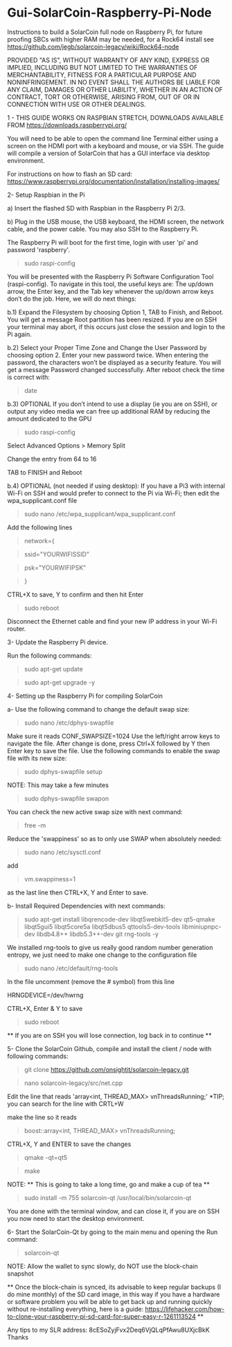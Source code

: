 # Gui-SolarCoin-Raspberry-Pi-Node
Instructions to build a SolarCoin full node on Raspberry Pi, for future proofing SBCs with higher RAM may be needed, for a Rock64 install see https://github.com/jegb/solarcoin-legacy/wiki/Rock64-node

PROVIDED "AS IS", WITHOUT WARRANTY OF ANY KIND,
EXPRESS OR IMPLIED, INCLUDING BUT NOT LIMITED TO THE WARRANTIES OF
MERCHANTABILITY, FITNESS FOR A PARTICULAR PURPOSE AND NONINFRINGEMENT.
IN NO EVENT SHALL THE AUTHORS BE LIABLE FOR ANY CLAIM, DAMAGES OR
OTHER LIABILITY, WHETHER IN AN ACTION OF CONTRACT, TORT OR OTHERWISE,
ARISING FROM, OUT OF OR IN CONNECTION WITH USE OR OTHER DEALINGS.

1 - THIS GUIDE WORKS ON RASPBIAN STRETCH, DOWNLOADS AVAILABLE FROM https://downloads.raspberrypi.org/

You will need to be able to open the command line Terminal either using a screen on the HDMI port with a keyboard and mouse, or via SSH.  The guide will compile a version of SolarCoin that has a GUI interface via desktop environment.

For instructions on how to flash an SD card: https://www.raspberrypi.org/documentation/installation/installing-images/

2- Setup Raspbian in the Pi

  a) Insert the flashed SD with Raspbian in the Raspberry Pi 2/3.

  b) Plug in the USB mouse, the USB keyboard, the HDMI screen, the network cable, and the power cable.  You may also SSH to the Raspberry Pi.

The Raspberry Pi will boot for the first time, login with user 'pi' and password 'raspberry'.

> sudo raspi-config

You will be presented with the Raspberry Pi Software Configuration Tool (raspi-config). To navigate in this tool, the useful keys are: The up/down arrow, the Enter key, and the Tab key whenever the up/down arrow keys don’t do the job. Here, we will do next things:

  b.1) Expand the Filesystem by choosing Option 1, TAB to Finish, and Reboot. You will get a message Root partition has been resized.  If you are on SSH your terminal may abort, if this occurs just close the session and login to the Pi again.

  b.2) Select your Proper Time Zone and Change the User Password by choosing option 2. Enter your new password twice. When entering the password, the characters won’t be displayed as a security feature. You will get a message Password changed successfully.
After reboot check the time is correct with:

> date

  b.3) OPTIONAL If you don’t intend to use a display (ie you are on SSH), or output any video media we can free up additional RAM by reducing the amount dedicated to the GPU
  
> sudo raspi-config

Select Advanced Options > Memory Split

Change the entry from 64 to 16

TAB to FINISH and Reboot

b.4) OPTIONAL (not needed if using desktop): If you have a Pi3 with internal Wi-Fi on SSH and would prefer to connect to the Pi via Wi-Fi; then edit the wpa_supplicant.conf file

> sudo nano /etc/wpa_supplicant/wpa_supplicant.conf

Add the following lines

> network={

> ssid="YOURWIFISSID"

> psk="YOURWIFIPSK"

> }

CTRL+X to save, Y to confirm and then hit Enter

> sudo reboot

Disconnect the Ethernet cable and find your new IP address in your Wi-Fi router.

3- Update the Raspberry Pi device.

Run the following commands:

> sudo apt-get update

> sudo apt-get upgrade -y

4- Setting up the Raspberry Pi for compiling SolarCoin

a- Use the following command to change the default swap size:

> sudo nano /etc/dphys-swapfile

Make sure it reads CONF_SWAPSIZE=1024 Use the left/right arrow keys to navigate the file. After change is done, press Ctrl+X followed by Y then Enter key to save the file.
Use the following commands to enable the swap file with its new size:

> sudo dphys-swapfile setup

NOTE: This may take a few minutes

> sudo dphys-swapfile swapon

You can check the new active swap size with next command:

> free -m

Reduce the 'swappiness' so as to only use SWAP when absolutely needed:

> sudo nano /etc/sysctl.conf

add 

> vm.swappiness=1 

as the last line then CTRL+X, Y and Enter to save.

b- Install Required Dependencies with next commands:

> sudo apt-get install libqrencode-dev libqt5webkit5-dev qt5-qmake libqt5gui5 libqt5core5a libqt5dbus5 qttools5-dev-tools libminiupnpc-dev libdb4.8++ libdb5.3++-dev git rng-tools -y

We installed rng-tools to give us really good random number generation entropy, we just need to make one change to the configuration file

> sudo nano /etc/default/rng-tools

In the file uncomment (remove the # symbol) from this line

HRNGDEVICE=/dev/hwrng

CTRL+X, Enter & Y to save

> sudo reboot  

** If you are on SSH you will lose connection, log back in to continue **

5- Clone the SolarCoin Github, compile and install the client / node with following commands:

> git clone https://github.com/onsightit/solarcoin-legacy.git

> nano solarcoin-legacy/src/net.cpp

Edit the line that reads 'array<int, THREAD_MAX> vnThreadsRunning;'
*TIP; you can search for the line with CRTL+W

make the line so it reads

> boost::array<int, THREAD_MAX> vnThreadsRunning;

CTRL+X, Y and ENTER to save the changes

> qmake -qt=qt5

> make

NOTE: ** This is going to take a long time, go and make a cup of tea **

> sudo install -m 755 solarcoin-qt /usr/local/bin/solarcoin-qt

You are done with the terminal window, and can close it, if you are on SSH you now need to start the desktop environment.

6- Start the SolarCoin-Qt by going to the main menu and opening the Run command:

> solarcoin-qt

NOTE: Allow the wallet to sync slowly, do NOT use the block-chain snapshot

** Once the block-chain is synced, its advisable to keep regular backups (I do mine monthly) of the SD card image, in this way if you have a hardware or software problem you will be able to get back up and running quickly without re-installing everything, here is a guide:  https://lifehacker.com/how-to-clone-your-raspberry-pi-sd-card-for-super-easy-r-1261113524 **

Any tips to my SLR address: 8cESoZyjFvx2Deq6VjQLqPfAwu8UXjcBkK   Thanks
